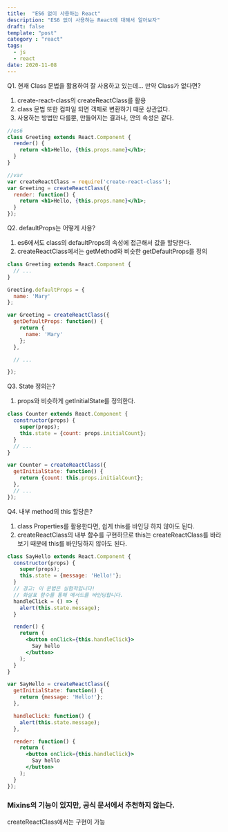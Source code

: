 ```yaml
---
title:  "ES6 없이 사용하는 React"
description: "ES6 없이 사용하는 React에 대해서 알아보자"
draft: false
template: "post"
category : "react"
tags:
  - js
  - react
date: 2020-11-08
---
```

Q1. 현재 Class 문법을 활용하여 잘 사용하고 있는데... 만약 Class가 없다면?

1. create-react-class의 createReactClass를 활용
2. class 문법 또한 컴파일 되면 객체로 변환하기 때문 상관없다.
3. 사용하는 방법만 다를뿐, 만들어지는 결과나, 안의 속성은 같다.

```jsx
//es6 
class Greeting extends React.Component {
  render() {
    return <h1>Hello, {this.props.name}</h1>;
  }
}

//var 
var createReactClass = require('create-react-class');
var Greeting = createReactClass({
  render: function() {
    return <h1>Hello, {this.props.name}</h1>;
  }
});
```

Q2. defaultProps는 어떻게 사용?

1. es6에서도 class의 defaultProps의 속성에 접근해서 값을 할당한다.
2. createReactClass에서는 getMethod와 비슷한 getDefaultProps를 정의

```jsx
class Greeting extends React.Component {
  // ...
}

Greeting.defaultProps = {
  name: 'Mary'
};

var Greeting = createReactClass({
  getDefaultProps: function() {
    return {
      name: 'Mary'
    };
  },

  // ...

});
```

Q3. State 정의는?

1. props와 비슷하게 getInitialState를 정의한다.

```jsx
class Counter extends React.Component {
  constructor(props) {
    super(props);
    this.state = {count: props.initialCount};
  }
  // ...
}

var Counter = createReactClass({
  getInitialState: function() {
    return {count: this.props.initialCount};
  },
  // ...
});
```

Q4.  내부 method의 this 할당은?

1. class Properties를 활용한다면, 쉽게 this를 바인딩 하지 않아도 된다.
2. createReactClass의 내부 함수를 구현하므로 this는 createReactClass를 바라보기 때문에 this를 바인딩하지 않아도 된다.

```jsx
class SayHello extends React.Component {
  constructor(props) {
    super(props);
    this.state = {message: 'Hello!'};
  }
  // 경고: 이 문법은 실험적입니다!
  // 화살표 함수를 통해 메서드를 바인딩합니다.
  handleClick = () => {
    alert(this.state.message);
  }

  render() {
    return (
      <button onClick={this.handleClick}>
        Say hello
      </button>
    );
  }
}

var SayHello = createReactClass({
  getInitialState: function() {
    return {message: 'Hello!'};
  },

  handleClick: function() {
    alert(this.state.message);
  },

  render: function() {
    return (
      <button onClick={this.handleClick}>
        Say hello
      </button>
    );
  }
});
```

### Mixins의 기능이 있지만, 공식 문서에서 추천하지 않는다.

createReactClass에서는 구현이 가능
